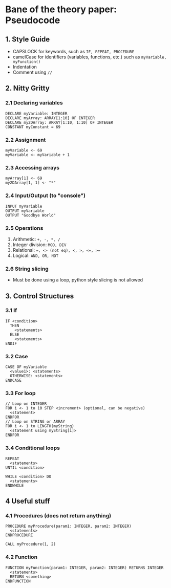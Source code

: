 # Bane of the theory paper: Pseudocode 

## 1. Style Guide 
- CAPSLOCK for keywords, such as ```IF, REPEAT, PROCEDURE ```
- camelCase for identifiers (variables, functions, etc.) such as ```myVariable, myFunction()```
- Indentation 
- Comment using ```//```

## 2. Nitty Gritty 
### 2.1 Declaring variables 
```DECLARE myVariable: INTEGER ```  
```DECLARE myArray: ARRAY[1:10] OF INTEGER```  
```DECLARE my2DArray: ARRAY[1:10, 1:10] OF INTEGER```  
```CONSTANT myConstant = 69```

### 2.2 Assignment 
```myVariable <- 69```  
```myVariable <- myVariable + 1```

### 2.3 Accessing arrays 
```myArray[1] <- 69```  
```my2DArray[1, 1] <- "*"```

### 2.4 Input/Output (to "console")
```INPUT myVariable```  
```OUTPUT myVariable```  
```OUTPUT "Goodbye World"```


### 2.5 Operations 
1. Arithmetic: ```+, -, *, /```
2. Integer division: ```MOD, DIV```
3. Relational: ```=, <> (not eq), <, >, <=, >=```
4. Logical: ```AND, OR, NOT```

### 2.6 String slicing 
- Must be done using a loop, python style slicing is not allowed

## 3. Control Structures
### 3.1 If 
```
IF <condition> 
  THEN 
    <statements> 
  ELSE
    <statements>
ENDIF 
```

### 3.2 Case 
```
CASE OF myVariable 
  <value1>: <statements>
  OTHERWISE: <statements> 
ENDCASE
```

### 3.3 For loop
```
// Loop on INTEGER
FOR i <- 1 to 10 STEP <increment> (optional, can be negative)
  <statement>
ENDFOR 
// Loop on STRING or ARRAY 
FOR i <- 1 to LENGTH(myString)
  <statement using myString[i]> 
ENDFOR
```

### 3.4 Conditional loops
```
REPEAT 
  <statements>
UNTIL <condition>

WHILE <condition> DO 
  <statements>
ENDWHILE 
```

## 4 Useful stuff
### 4.1 Procedures (does not return anything) 
```
PROCEDURE myProcedure(param1: INTEGER, param2: INTEGER)
  <statements>
ENDPROCEDURE 

CALL myProcedure(1, 2)
```
### 4.2 Function 
```
FUNCTION myFunction(param1: INTEGER, param2: INTEGER) RETURNS INTEGER
  <statements>
  RETURN <something> 
ENDFUNCTION 
```





